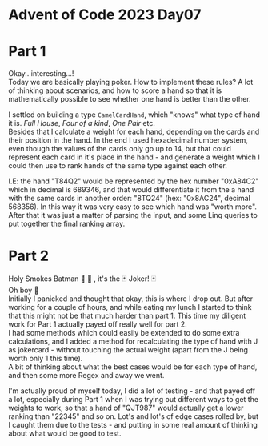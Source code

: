 # Advent of Code 2023 Day07  

# Part 1

Okay.. interesting...!  
Today we are basically playing poker. How to implement these rules? A lot of thinking about scenarios, and how to score a hand so that it is mathematically possible to see whether one hand is better than the other.  

I settled on building a type `CamelCardHand`, which "knows" what type of hand it is. _Full House_, _Four of a kind_, _One Pair_ etc.  
Besides that I calculate a weight for each hand, depending on the cards and their position in the hand. In the end I used hexadecimal number system, even though the values of the cards only go up to 14, but that could represent each card in it's place in the hand - and generate a weight which I could then use to rank hands of the same type against each other.  

I.E: the hand "T84Q2" would be represented by the hex number "0xA84C2" which in decimal is 689346, and that would differentiate it from the a hand with the same cards in another order: "8TQ24" (hex: "0x8AC24", decimal 568356). In this way it was very easy to see which hand was "worth more".  
After that it was just a matter of parsing the input, and some Linq queries to put together the final ranking array.  


# Part 2  

Holy Smokes Batman :bat: :man: , it's the :black_joker: Joker! :black_joker:  
Oh boy :exploding_head:    
Initially I panicked and thought that okay, this is where I drop out. But after working for a couple of hours, and while eating my lunch I started to think that this might not be that much harder than part 1.
This time my diligent work for Part 1 actually payed off really well for part 2.  
I had some methods which could easily be extended to do some extra calculations, and I added a method for recalculating the type of hand with J as jokercard - without touching the actual weight (apart from the J being worth only 1 this time).  
A bit of thinking about what the best cases would be for each type of hand, and then some more Regex and away we went.  
  
I'm actually proud of myself today, I did a lot of testing - and that payed off a lot, especially during Part 1 when I was trying out different ways to get the weights to work, so that a hand of "QJT987" would actually get a lower ranking than "22345" and so on. Lot's and lot's of edge cases rolled by, but I caught them due to the tests - and putting in some real amount of thinking about what would be good to test.  
